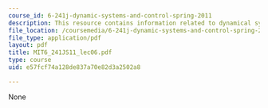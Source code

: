```yaml
---
course_id: 6-241j-dynamic-systems-and-control-spring-2011
description: This resource contains information related to dynamical systems.
file_location: /coursemedia/6-241j-dynamic-systems-and-control-spring-2011/e57fcf74a128de837a70e82d3a2502a8_MIT6_241JS11_lec06.pdf
file_type: application/pdf
layout: pdf
title: MIT6_241JS11_lec06.pdf
type: course
uid: e57fcf74a128de837a70e82d3a2502a8

---
```

None